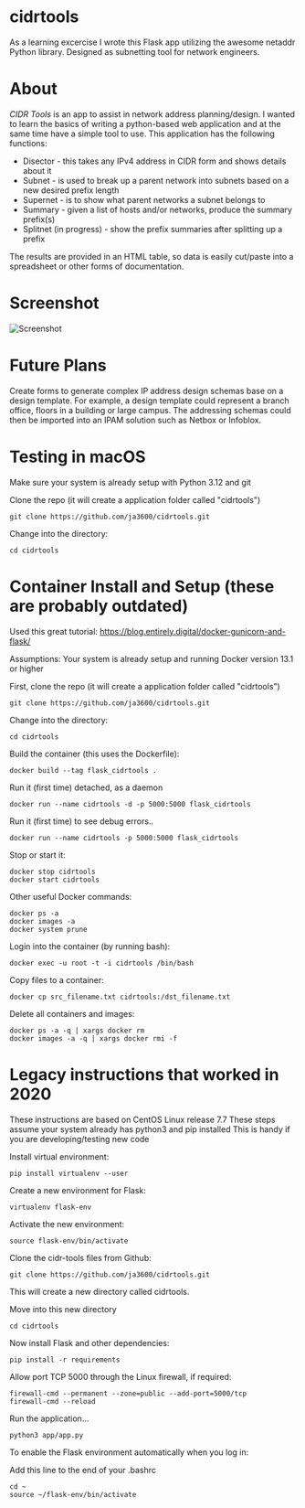 # cidrtools
As a learning excercise I wrote this Flask app utilizing the awesome netaddr Python library. Designed as subnetting tool for network engineers.

# About
*CIDR Tools* is an app to assist in network address planning/design. I wanted to learn the basics of writing a python-based web application and at the same time have a simple tool to use.  This application has the following functions:
- Disector - this takes any IPv4 address in CIDR form and shows details about it
- Subnet - is used to break up a parent network into subnets based on a new desired prefix length
- Supernet - is to show what parent networks a subnet belongs to
- Summary - given a list of hosts and/or networks, produce the summary prefix(s)
- Splitnet (in progress) - show the prefix summaries after splitting up a prefix

The results are provided in an HTML table, so data is easily cut/paste into a spreadsheet or other forms of documentation.

# Screenshot
![Screenshot](app.png "Screenshot")

# Future Plans
Create forms to generate complex IP address design schemas base on a design template. For example, a design template could represent a branch office, floors in a building or large campus.  The addressing schemas could then be imported into an IPAM solution such as Netbox or Infoblox.  


# Testing in macOS

Make sure your system is already setup with Python 3.12 and git

Clone the repo (it will create a application folder called "cidrtools")
    
    git clone https://github.com/ja3600/cidrtools.git

Change into the directory:

    cd cidrtools



# Container Install and Setup (these are probably outdated)

Used this great tutorial:
https://blog.entirely.digital/docker-gunicorn-and-flask/


Assumptions: Your system is already setup and running Docker version  13.1 or higher


First, clone the repo (it will create a application folder called "cidrtools")
    
    git clone https://github.com/ja3600/cidrtools.git

Change into the directory:

    cd cidrtools

Build the container (this uses the Dockerfile):

    docker build --tag flask_cidrtools .

Run it (first time) detached, as a daemon
    
    docker run --name cidrtools -d -p 5000:5000 flask_cidrtools 

Run it (first time) to see debug errors..
    
    docker run --name cidrtools -p 5000:5000 flask_cidrtools 

Stop or start it:

    docker stop cidrtools
    docker start cidrtools

Other useful Docker commands:

    docker ps -a
    docker images -a
    docker system prune
    
Login into the container (by running bash):

    docker exec -u root -t -i cidrtools /bin/bash

Copy files to a container:

    docker cp src_filename.txt cidrtools:/dst_filename.txt

Delete all containers and images:

    docker ps -a -q | xargs docker rm
    docker images -a -q | xargs docker rmi -f




# Legacy instructions that worked in 2020

These instructions are based on CentOS Linux release 7.7
These steps assume your system already has python3 and pip installed
This is handy if you are developing/testing new code


Install virtual environment:

    pip install virtualenv --user


Create a new environment for Flask:

    virtualenv flask-env


Activate the new environment:

    source flask-env/bin/activate


Clone the cidr-tools files from Github:

    git clone https://github.com/ja3600/cidrtools.git

This will create a new directory called cidrtools.


Move into this new directory

    cd cidrtools


Now install Flask and other dependencies:

    pip install -r requirements


Allow port TCP 5000 through the Linux firewall, if required:

    firewall-cmd --permanent --zone=public --add-port=5000/tcp 
    firewall-cmd --reload


Run the application...

    python3 app/app.py


To enable the Flask environment automatically when you log in:

Add this line to the end of your .bashrc

    cd ~
    source ~/flask-env/bin/activate

